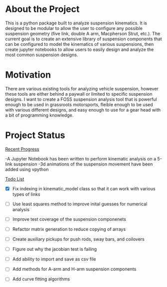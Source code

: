 # About the Project
This is a python package built to analyze suspension kinematics. It is designed to be modular to allow the user to configure any possible suspension geometry (five link, double A arm, Macpherson Strut, etc.). The current goal is to create an extensive library of suspension components that can be configured to model the kinematics of various suspensions, then create jupyter notebooks to allow users to easily design and analyze the most common suspension designs. 


# Motivation
There are various existing tools for analyzing vehicle suspension, however these tools are either behind a paywall or limited to specific suspension designs. I want to create a FOSS suspension analysis tool that is powerful enough to be used in grassroots motorsports, fleible enough to be used with various different designs, and easy enough to use for a gear head with a bit of programming knowledge.

# Project Status
<ins>Recent Progress</ins>

-A Jupyter Notebook has been written to perform kinematic analysis on a 5-link suspension 
-3d animations of the suspension movement have been added using vpython

<ins>Todo List</ins>
- [x] Fix indexing in kinematic_model class so that it can work with various types of links
- [ ] Use least squares method to improve inital guesses for numerical analysis
- [ ] Improve test coverage of the suspension componenets
- [ ] Refactor matrix generation to reduce copying of arrays
- [ ] Create auxiliary pickups for push rods, sway bars, and coilovers
- [ ] Figure out why the jacobian test is failing
- [ ] Add ability to import and save as csv file
- [ ] Add methods for A-arm and H-arm suspension components
- [ ] Add curve fitting algorithms



